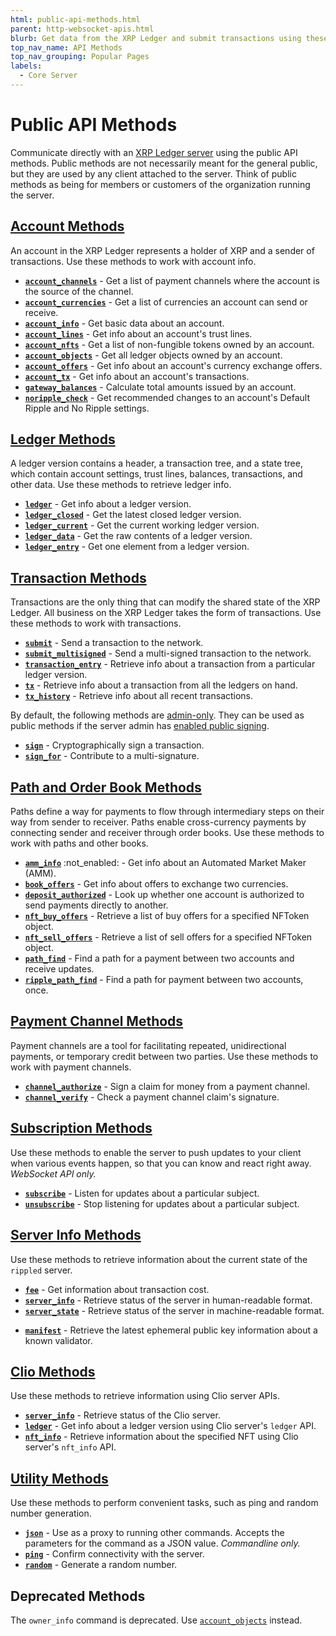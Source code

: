 ```yaml
---
html: public-api-methods.html
parent: http-websocket-apis.html
blurb: Get data from the XRP Ledger and submit transactions using these public API methods.
top_nav_name: API Methods
top_nav_grouping: Popular Pages
labels:
  - Core Server
---
```

# Public API Methods

Communicate directly with an [XRP Ledger server](../../../concepts/networks-and-servers/index.md) using the public API methods. Public methods are not necessarily meant for the general public, but they are used by any client attached to the server. Think of public methods as being for members or customers of the organization running the server.


## [Account Methods](account-methods/index.md)

An account in the XRP Ledger represents a holder of XRP and a sender of transactions. Use these methods to work with account info.

* **[`account_channels`](account-methods/account_channels.md)** - Get a list of payment channels where the account is the source of the channel.
* **[`account_currencies`](account-methods/account_currencies.md)** - Get a list of currencies an account can send or receive.
* **[`account_info`](account-methods/account_info.md)** - Get basic data about an account.
* **[`account_lines`](account-methods/account_lines.md)** - Get info about an account's trust lines.
* **[`account_nfts`](account-methods/account_nfts.md)** - Get a list of non-fungible tokens owned by an account.
* **[`account_objects`](account-methods/account_objects.md)** - Get all ledger objects owned by an account.
* **[`account_offers`](account-methods/account_offers.md)** - Get info about an account's currency exchange offers.
* **[`account_tx`](account-methods/account_tx.md)** - Get info about an account's transactions.
* **[`gateway_balances`](account-methods/gateway_balances.md)** - Calculate total amounts issued by an account.
* **[`noripple_check`](account-methods/noripple_check.md)** - Get recommended changes to an account's Default Ripple and No Ripple settings.


## [Ledger Methods](ledger-methods/index.md)

A ledger version contains a header, a transaction tree, and a state tree, which contain account settings, trust lines, balances, transactions, and other data. Use these methods to retrieve ledger info.

* **[`ledger`](ledger-methods/ledger.md)** - Get info about a ledger version.
* **[`ledger_closed`](ledger-methods/ledger_closed.md)** - Get the latest closed ledger version.
* **[`ledger_current`](ledger-methods/ledger_current.md)** - Get the current working ledger version.
* **[`ledger_data`](ledger-methods/ledger_data.md)** - Get the raw contents of a ledger version.
* **[`ledger_entry`](ledger-methods/ledger_entry.md)** - Get one element from a ledger version.


## [Transaction Methods](transaction-methods/index.md)

Transactions are the only thing that can modify the shared state of the XRP Ledger. All business on the XRP Ledger takes the form of transactions. Use these methods to work with transactions.

* **[`submit`](transaction-methods/submit.md)** - Send a transaction to the network.
* **[`submit_multisigned`](transaction-methods/submit_multisigned.md)** - Send a multi-signed transaction to the network.
* **[`transaction_entry`](transaction-methods/transaction_entry.md)** - Retrieve info about a transaction from a particular ledger version.
* **[`tx`](transaction-methods/tx.md)** - Retrieve info about a transaction from all the ledgers on hand.
* **[`tx_history`](transaction-methods/tx_history.md)** - Retrieve info about all recent transactions.

By default, the following methods are [admin-only](../admin-api-methods/index.md). They can be used as public methods if the server admin has [enabled public signing](../../../infrastructure/configuration/enable-public-signing.md).

* **[`sign`](../admin-api-methods/signing-methods/sign.md)** - Cryptographically sign a transaction.
* **[`sign_for`](../admin-api-methods/signing-methods/sign_for.md)** - Contribute to a multi-signature.


## [Path and Order Book Methods](path-and-order-book-methods/index.md)

Paths define a way for payments to flow through intermediary steps on their way from sender to receiver. Paths enable cross-currency payments by connecting sender and receiver through order books. Use these methods to work with paths and other books.

* **[`amm_info`](path-and-order-book-methods/amm_info.md)** :not_enabled: - Get info about an Automated Market Maker (AMM).
* **[`book_offers`](path-and-order-book-methods/book_offers.md)** - Get info about offers to exchange two currencies.
* **[`deposit_authorized`](path-and-order-book-methods/deposit_authorized.md)** - Look up whether one account is authorized to send payments directly to another. <!-- STYLE_OVERRIDE: is authorized to -->
* **[`nft_buy_offers`](path-and-order-book-methods/nft_buy_offers.md)** - Retrieve a list of buy offers for a specified NFToken object.
* **[`nft_sell_offers`](path-and-order-book-methods/nft_sell_offers.md)** - Retrieve a list of sell offers for a specified NFToken object.
* **[`path_find`](path-and-order-book-methods/path_find.md)** - Find a path for a payment between two accounts and receive updates.
* **[`ripple_path_find`](path-and-order-book-methods/ripple_path_find.md)** - Find a path for payment between two accounts, once.


## [Payment Channel Methods](payment-channel-methods/index.md)

Payment channels are a tool for facilitating repeated, unidirectional payments, or temporary credit between two parties. Use these methods to work with payment channels.

* **[`channel_authorize`](payment-channel-methods/channel_authorize.md)** - Sign a claim for money from a payment channel.
* **[`channel_verify`](payment-channel-methods/channel_verify.md)** - Check a payment channel claim's signature.


## [Subscription Methods](subscription-methods/index.md)

Use these methods to enable the server to push updates to your client when various events happen, so that you can know and react right away. _WebSocket API only._

* **[`subscribe`](subscription-methods/subscribe.md)** - Listen for updates about a particular subject.
* **[`unsubscribe`](subscription-methods/unsubscribe.md)** - Stop listening for updates about a particular subject.


## [Server Info Methods](server-info-methods/index.md)

Use these methods to retrieve information about the current state of the `rippled` server.

* **[`fee`](server-info-methods/fee.md)** - Get information about transaction cost.
* **[`server_info`](server-info-methods/server_info.md)** - Retrieve status of the server in human-readable format.
* **[`server_state`](server-info-methods/server_state.md)** - Retrieve status of the server in machine-readable format.
- **[`manifest`](server-info-methods/manifest.md)** - Retrieve the latest ephemeral public key information about a known validator.

## [Clio Methods](clio-server/index.md)

Use these methods to retrieve information using Clio server APIs.

* **[`server_info`](clio-methods/server_info-clio.md)** - Retrieve status of the Clio server.
* **[`ledger`](clio-methods/ledger-clio.md)** - Get info about a ledger version using Clio server's `ledger` API.
* **[`nft_info`](clio-methods/nft_info.md)** - Retrieve information about the specified NFT using Clio server's `nft_info` API.

## [Utility Methods](utility-methods/index.md)

Use these methods to perform convenient tasks, such as ping and random number generation.

* **[`json`](utility-methods/json.md)** - Use as a proxy to running other commands. Accepts the parameters for the command as a JSON value. _Commandline only._
* **[`ping`](utility-methods/ping.md)** - Confirm connectivity with the server.
* **[`random`](utility-methods/random.md)** - Generate a random number.


## Deprecated Methods

The `owner_info` command is deprecated. Use [`account_objects`](account-methods/account_objects.md) instead.
